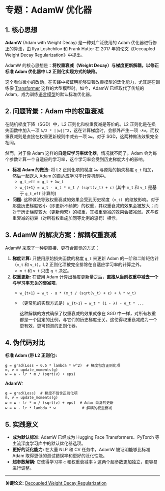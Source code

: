 # 专题：AdamW 优化器
## 1. 核心思想
**AdamW** (Adam with Weight Decay) 是一种对广泛使用的 Adam 优化器进行修正的算法，由 Ilya Loshchilov 和 Frank Hutter 在 2017 年的论文《Decoupled Weight Decay Regularization》中提出。
  
AdamW 的核心思想是：**将权重衰减（Weight Decay）与梯度更新解耦，以修正标准 Adam 优化器中 L2 正则化实现方式的缺陷。**
  
这个看似微小的改动，在实践中被证明能够显著改善模型的泛化能力，尤其是在训练像 [Transformer](./Lecture1-Transformer.md) 这样的大型模型时。如今，AdamW 已经取代了传统的 Adam，成为训练[语言模型](./Lecture1-Language-Models.md)的默认标准优化器。
## 2. 问题背景：Adam 中的权重衰减
在随机梯度下降（SGD）中，L2 正则化和权重衰减是等价的。L2 正则化是在损失函数中加入一项 `λ/2 * ||w||^2`，这在计算梯度时，会额外产生一项 `-λw`。而权重衰减则是直接在权重更新规则中减去一项 `λw`。对于 SGD，这两种做法效果完全相同。
  
然而，对于像 Adam 这样的**自适应学习率优化器**，情况就不同了。Adam 会为每个参数计算一个自适应的学习率，这个学习率会受到历史梯度大小的影响。
- **标准 Adam 的做法:** 将 L2 正则化项的梯度 `λw` 与原始的损失梯度 `g_t` 相加，然后一起送入 Adam 的自适应学习率计算机制中。
  - `g_t_eff = g_t + λw_t`
  - `w_{t+1} = w_t - α_t * m_t / (sqrt(v_t) + ε)`  (其中 `m_t` 和 `v_t` 是基于 `g_t_eff` 计算的)
- **问题:** 这种做法导致权重衰减的效果会受到历史梯度（`v_t`）的缩放影响。对于那些历史梯度较小（即更新不频繁）的权重，其权重衰减的效果会被放大；而对于历史梯度较大（更新频繁）的权重，其权重衰减的效果会被减弱。这与权重衰减的初衷（对所有权重施加同等比例的惩罚）相悖。
## 3. AdamW 的解决方案：解耦权重衰减
AdamW 采取了一种更直接、更符合直觉的方式：
1. **梯度计算:** 只使用原始损失函数的梯度 `g_t` 来更新 Adam 的一阶和二阶矩估计（`m_t` 和 `v_t`）。L2 正则化项被完全排除在自适应学习率的计算之外。
   - `m_t` 和 `v_t` 只由 `g_t` 决定。
2. **权重更新:** 在使用 Adam 计算出梯度更新量之后，**直接从当前权重中减去一个与学习率无关的衰减项**。
   - `w_{t+1} = w_t - α * (m_t / (sqrt(v_t) + ε) + λ * w_t)`
   - （更常见的实现方式是）`w_{t+1} = w_t * (1 - λ) - α_t * ...`
  
     这种解耦的方式确保了权重衰减的效果就像在 SGD 中一样，对所有权重都是一个固定的比例，与它们的历史梯度无关。这使得权重衰减成为一个更有效、更可预测的正则化器。
## 4. 伪代码对比
**标准 Adam (带 L2 正则化):**
````
g = grad(Loss + 0.5 * lambda * w^2)  # 梯度包含正则化项
m, v = update_moments(g)
w = w - lr * m / (sqrt(v) + eps)
````
**AdamW:**
````
g = grad(Loss)  # 梯度不包含正则化项
m, v = update_moments(g)
w = w - lr * m / (sqrt(v) + eps)  # Adam 自身的更新
w = w - lr * lambda * w            # 解耦的权重衰减
````
## 5. 实践意义
- **成为默认标准:** AdamW 已经成为 Hugging Face Transformers、PyTorch 等主流深度学习库中的默认优化器选项。
- **更好的泛化能力:** 在大量 NLP 和 CV 任务中，AdamW 被证明能够比标准 Adam 取得更低的测试错误率和更好的泛化性能。
- **超参数解耦:** 它使得学习率 `α` 和权重衰减率 `λ` 这两个超参数更加独立，更容易进行调整。
***
**关键论文:** [Decoupled Weight Decay Regularization](https://arxiv.org/abs/1711.05101)